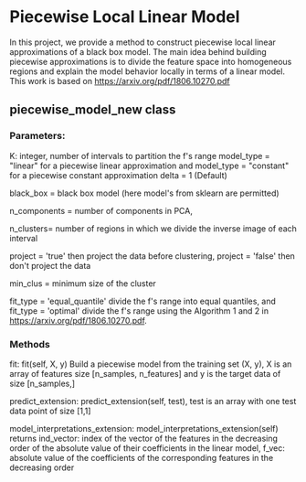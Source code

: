# Piecewise Local Linear Model
In this project, we provide a method to construct piecewise local linear approximations of a black box model. The main idea behind building piecewise approximations is to divide the feature space into homogeneous regions and explain the model behavior locally in terms of a linear model. This work is based on https://arxiv.org/pdf/1806.10270.pdf
## piecewise_model_new class

### Parameters:
K: integer, number of intervals to partition the f's range 
model_type = "linear" for a piecewise linear approximation and model_type = "constant" for a piecewise constant approximation
delta = 1 (Default)

black_box = black box model (here model's from sklearn are permitted)

n_components = number of components in PCA, 

n_clusters= number of regions in which we divide the inverse image of each interval

project = 'true' then project the data before clustering, project = 'false' then don't project the data  

min_clus = minimum size of the cluster

fit_type = 'equal_quantile' divide the f's range into equal quantiles, and fit_type = 'optimal' divide the f's range using the Algorithm 1 and 2 in https://arxiv.org/pdf/1806.10270.pdf.

### Methods
fit: fit(self, X, y) Build a piecewise model from the training set (X, y), X is an array of features size [n_samples, n_features] and y is the target data of size [n_samples,] 

predict_extension: predict_extension(self, test), test is an array with one test data point of size [1,1]

model_interpretations_extension: model_interpretations_extension(self) returns ind_vector: index of the vector of the features in the decreasing order of the absolute value of their coefficients in the linear model, f_vec: absolute value of the coefficients of the corresponding features in the decreasing order

